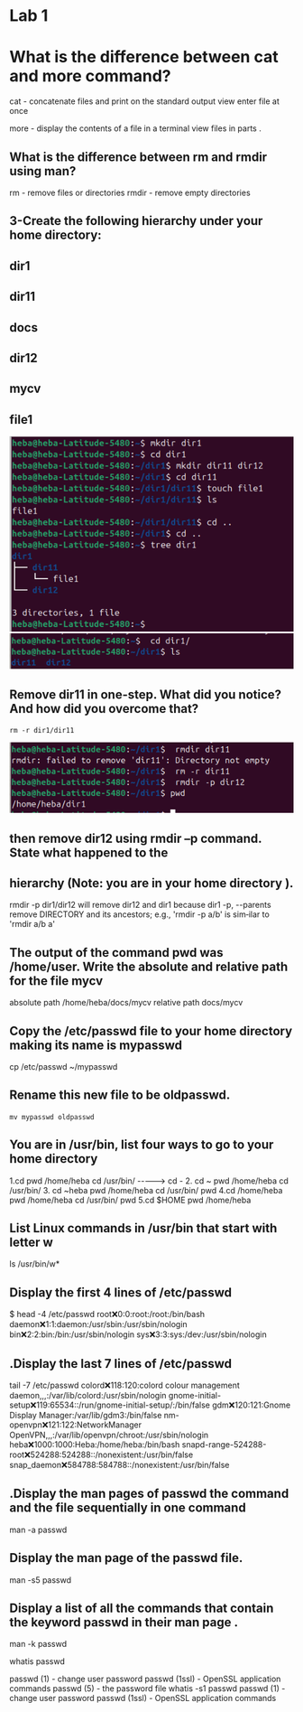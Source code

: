 # Lab 1
#  What is the difference between cat and more command?
  cat - concatenate files and print on the standard output view enter file at once 
 
 more - display the contents of a file in a terminal view files in parts .

  ## What is the difference between rm and rmdir using man? 

  rm - remove files or directories
  rmdir - remove empty directories 
 ## 3-Create the following hierarchy under your home directory: 
 ## dir1
 ## dir11
 ## docs
 ## dir12
 ## mycv
 ## file1

  ![question1](https://github.com/heba-eldeabes/Red-Hat-Administration-I/blob/main/images/Screenshot%20from%202025-08-19%2015-10-55.png)
![Question2](https://github.com/heba-eldeabes/Red-Hat-Administration-I/blob/main/images/Screenshot%20from%202025-07-31%2023-08-39.png)

## Remove dir11 in one-step. What did you notice? And how did you overcome that? 
    rm -r dir1/dir11  

![Question1](https://github.com/heba-eldeabes/Red-Hat-Administration-I/blob/main/images/Screenshot%20from%202025-07-31%2023-08-06.png) 

 ## then remove dir12 using rmdir –p command. State what happened to the
 ## hierarchy (Note: you are in your home directory ). 
 rmdir -p  dir1/dir12
will remove dir12 and dir1 because dir1 
 -p, --parents 
   remove DIRECTORY and its ancestors; e.g., 'rmdir -p a/b' is sim‐ilar to 'rmdir a/b a'  
  ## The output of the command pwd was /home/user. Write the absolute and relative path for the file mycv 
  absolute  path   /home/heba/docs/mycv
 relative path    docs/mycv
              
  ## Copy the /etc/passwd file to your home directory making its name is mypasswd
  cp /etc/passwd ~/mypasswd 
  ##  Rename this new file to be oldpasswd. 
    mv mypasswd oldpasswd 
 ## You are in /usr/bin, list four ways to go to your home directory 

 1.cd
pwd
/home/heba
 cd /usr/bin/   -----> cd -
2. cd ~ 
pwd
/home/heba
 cd /usr/bin/
3. cd ~heba
  pwd
  /home/heba
 cd /usr/bin/
pwd
4.cd /home/heba
 pwd
/home/heba
cd /usr/bin/
pwd
5.cd $HOME
pwd
/home/heba 
 ## List Linux commands in /usr/bin that start with letter w 
  ls /usr/bin/w* 
  ## Display the first 4 lines of /etc/passwd
  $ head -4 /etc/passwd
root:x:0:0:root:/root:/bin/bash
daemon:x:1:1:daemon:/usr/sbin:/usr/sbin/nologin
bin:x:2:2:bin:/bin:/usr/sbin/nologin
sys:x:3:3:sys:/dev:/usr/sbin/nologin
## .Display the last 7 lines of /etc/passwd 
tail -7 /etc/passwd
  colord:x:118:120:colord colour management daemon,,,:/var/lib/colord:/usr/sbin/nologin
gnome-initial-setup:x:119:65534::/run/gnome-initial-setup/:/bin/false
gdm:x:120:121:Gnome Display Manager:/var/lib/gdm3:/bin/false
nm-openvpn:x:121:122:NetworkManager OpenVPN,,,:/var/lib/openvpn/chroot:/usr/sbin/nologin
heba:x:1000:1000:Heba:/home/heba:/bin/bash
snapd-range-524288-root:x:524288:524288::/nonexistent:/usr/bin/false
snap_daemon:x:584788:584788::/nonexistent:/usr/bin/false 
 ## .Display the man pages of passwd the command and the file sequentially in one command 
 man -a passwd 
  ## Display the man  page of the passwd file. 
   man -s5 passwd  
 
  ## Display a list of all the commands that contain the keyword passwd in their man page  .
   man -k passwd

whatis passwd

passwd (1)           - change user password
passwd (1ssl)        - OpenSSL application commands
passwd (5)           - the password file
whatis -s1 passwd 
passwd (1)           - change user password
passwd (1ssl)        - OpenSSL application commands

 

